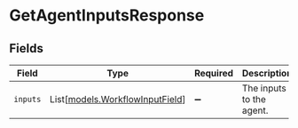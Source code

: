 # GetAgentInputsResponse


## Fields

| Field                                                              | Type                                                               | Required                                                           | Description                                                        |
| ------------------------------------------------------------------ | ------------------------------------------------------------------ | ------------------------------------------------------------------ | ------------------------------------------------------------------ |
| `inputs`                                                           | List[[models.WorkflowInputField](../models/workflowinputfield.md)] | :heavy_minus_sign:                                                 | The inputs to the agent.                                           |
